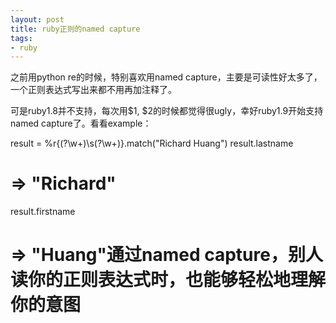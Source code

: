 ```yaml
---
layout: post
title: ruby正则的named capture
tags:
- ruby
---
```

之前用python re的时候，特别喜欢用named capture，主要是可读性好太多了，一个正则表达式写出来都不用再加注释了。

可是ruby1.8并不支持，每次用$1, $2的时候都觉得很ugly，幸好ruby1.9开始支持named capture了。看看example：


result = %r{(?<lastname>\w+)\s(?<firhestname>\w+)}.match("Richard Huang")
result.lastname
# => "Richard"
result.firstname
# => "Huang"通过named capture，别人读你的正则表达式时，也能够轻松地理解你的意图




